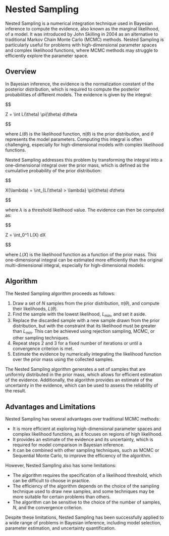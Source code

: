 # Nested Sampling

Nested Sampling is a numerical integration technique used in Bayesian inference to compute the evidence, also known as the marginal likelihood, of a model. It was introduced by John Skilling in 2004 as an alternative to traditional Markov Chain Monte Carlo (MCMC) methods. Nested Sampling is particularly useful for problems with high-dimensional parameter spaces and complex likelihood functions, where MCMC methods may struggle to efficiently explore the parameter space.

## Overview

In Bayesian inference, the evidence is the normalization constant of the posterior distribution, which is required to compute the posterior probabilities of different models. The evidence is given by the integral:


$$

Z = \int L(\theta) \pi(\theta) d\theta

$$


where $L(\theta)$ is the likelihood function, $\pi(\theta)$ is the prior distribution, and $\theta$ represents the model parameters. Computing this integral is often challenging, especially for high-dimensional models with complex likelihood functions.

Nested Sampling addresses this problem by transforming the integral into a one-dimensional integral over the prior mass, which is defined as the cumulative probability of the prior distribution:


$$

X(\lambda) = \int_{L(\theta) > \lambda} \pi(\theta) d\theta

$$


where $\lambda$ is a threshold likelihood value. The evidence can then be computed as:


$$

Z = \int_0^1 L(X) dX

$$


where $L(X)$ is the likelihood function as a function of the prior mass. This one-dimensional integral can be estimated more efficiently than the original multi-dimensional integral, especially for high-dimensional models.

## Algorithm

The Nested Sampling algorithm proceeds as follows:

1. Draw a set of $N$ samples from the prior distribution, $\pi(\theta)$, and compute their likelihoods, $L(\theta)$.
2. Find the sample with the lowest likelihood, $L_{\text{min}}$, and set it aside.
3. Replace the discarded sample with a new sample drawn from the prior distribution, but with the constraint that its likelihood must be greater than $L_{\text{min}}$. This can be achieved using rejection sampling, MCMC, or other sampling techniques.
4. Repeat steps 2 and 3 for a fixed number of iterations or until a convergence criterion is met.
5. Estimate the evidence by numerically integrating the likelihood function over the prior mass using the collected samples.

The Nested Sampling algorithm generates a set of samples that are uniformly distributed in the prior mass, which allows for efficient estimation of the evidence. Additionally, the algorithm provides an estimate of the uncertainty in the evidence, which can be used to assess the reliability of the result.

## Advantages and Limitations

Nested Sampling has several advantages over traditional MCMC methods:

- It is more efficient at exploring high-dimensional parameter spaces and complex likelihood functions, as it focuses on regions of high likelihood.
- It provides an estimate of the evidence and its uncertainty, which is required for model comparison in Bayesian inference.
- It can be combined with other sampling techniques, such as MCMC or Sequential Monte Carlo, to improve the efficiency of the algorithm.

However, Nested Sampling also has some limitations:

- The algorithm requires the specification of a likelihood threshold, which can be difficult to choose in practice.
- The efficiency of the algorithm depends on the choice of the sampling technique used to draw new samples, and some techniques may be more suitable for certain problems than others.
- The algorithm can be sensitive to the choice of the number of samples, $N$, and the convergence criterion.

Despite these limitations, Nested Sampling has been successfully applied to a wide range of problems in Bayesian inference, including model selection, parameter estimation, and uncertainty quantification.
